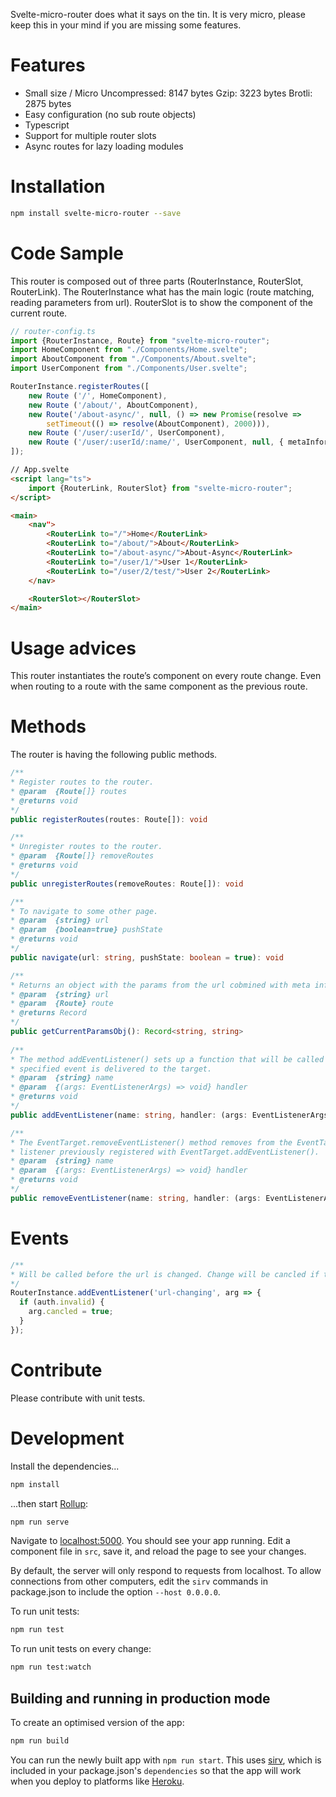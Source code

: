 Svelte-micro-router does what it says on the tin. It is very micro, please keep this in your mind if you are missing some features. 

# Features

- Small size / Micro 
Uncompressed: 8147 bytes
Gzip: 3223 bytes
Brotli: 2875 bytes
- Easy configuration (no sub route objects)
- Typescript
- Support for multiple router slots
- Async routes for lazy loading modules

# Installation 

``` bash
npm install svelte-micro-router --save
```

# Code Sample

This router is composed out of three parts (RouterInstance, RouterSlot, RouterLink). The RouterInstance what has the main logic (route matching, reading parameters from url). RouterSlot is to show the component of the current route. 

```typescript
// router-config.ts
import {RouterInstance, Route} from "svelte-micro-router";
import HomeComponent from "./Components/Home.svelte";
import AboutComponent from "./Components/About.svelte";
import UserComponent from "./Components/User.svelte";

RouterInstance.registerRoutes([
    new Route ('/', HomeComponent),
    new Route ('/about/', AboutComponent),
    new Route('/about-async/', null, () => new Promise(resolve => 
        setTimeout(() => resolve(AboutComponent), 2000))),
    new Route ('/user/:userId/', UserComponent),
    new Route ('/user/:userId/:name/', UserComponent, null, { metaInformation: 'something' }),
]);
```

```html
// App.svelte
<script lang="ts">
    import {RouterLink, RouterSlot} from "svelte-micro-router";
</script>

<main>
    <nav">
        <RouterLink to="/">Home</RouterLink>
        <RouterLink to="/about/">About</RouterLink>
        <RouterLink to="/about-async/">About-Async</RouterLink>
        <RouterLink to="/user/1/">User 1</RouterLink>
        <RouterLink to="/user/2/test/">User 2</RouterLink>
    </nav>

    <RouterSlot></RouterSlot>
</main>
```

# Usage advices

This router instantiates the route’s component on every route change. Even when routing to a route with the same component as the previous route.

# Methods 

The router is having the following public methods. 

```typescript
/**
* Register routes to the router.
* @param  {Route[]} routes
* @returns void
*/
public registerRoutes(routes: Route[]): void

/**
* Unregister routes to the router.
* @param  {Route[]} removeRoutes
* @returns void
*/
public unregisterRoutes(removeRoutes: Route[]): void

/**
* To navigate to some other page.
* @param  {string} url
* @param  {boolean=true} pushState
* @returns void
*/
public navigate(url: string, pushState: boolean = true): void

/**
* Returns an object with the params from the url cobmined with meta information.
* @param  {string} url
* @param  {Route} route
* @returns Record
*/
public getCurrentParamsObj(): Record<string, string>
  
/**
* The method addEventListener() sets up a function that will be called whenever the
* specified event is delivered to the target.
* @param  {string} name
* @param  {(args: EventListenerArgs) => void} handler
* @returns void
*/
public addEventListener(name: string, handler: (args: EventListenerArgs) => void): void

/**
* The EventTarget.removeEventListener() method removes from the EventTarget an event
* listener previously registered with EventTarget.addEventListener().
* @param  {string} name
* @param  {(args: EventListenerArgs) => void} handler
* @returns void
*/
public removeEventListener(name: string, handler: (args: EventListenerArgs) => void): void
```

# Events

```typescript
/**
* Will be called before the url is changed. Change will be cancled if the argument property cancled is set to true.
*/
RouterInstance.addEventListener('url-changing', arg => {
  if (auth.invalid) {
    arg.cancled = true;
  }
});
```

# Contribute

Please contribute with unit tests.

# Development 

Install the dependencies...

```bash
npm install
```

...then start [Rollup](https://rollupjs.org):

```bash
npm run serve
```

Navigate to [localhost:5000](http://localhost:5000). You should see your app running. Edit a component file in `src`, save it, and reload the page to see your changes.

By default, the server will only respond to requests from localhost. To allow connections from other computers, edit the `sirv` commands in package.json to include the option `--host 0.0.0.0`.

To run unit tests:

``` bash
npm run test
```

To run unit tests on every change:

``` bash
npm run test:watch
```


## Building and running in production mode

To create an optimised version of the app:

```bash
npm run build
```

You can run the newly built app with `npm run start`. This uses [sirv](https://github.com/lukeed/sirv), which is included in your package.json's `dependencies` so that the app will work when you deploy to platforms like [Heroku](https://heroku.com).
